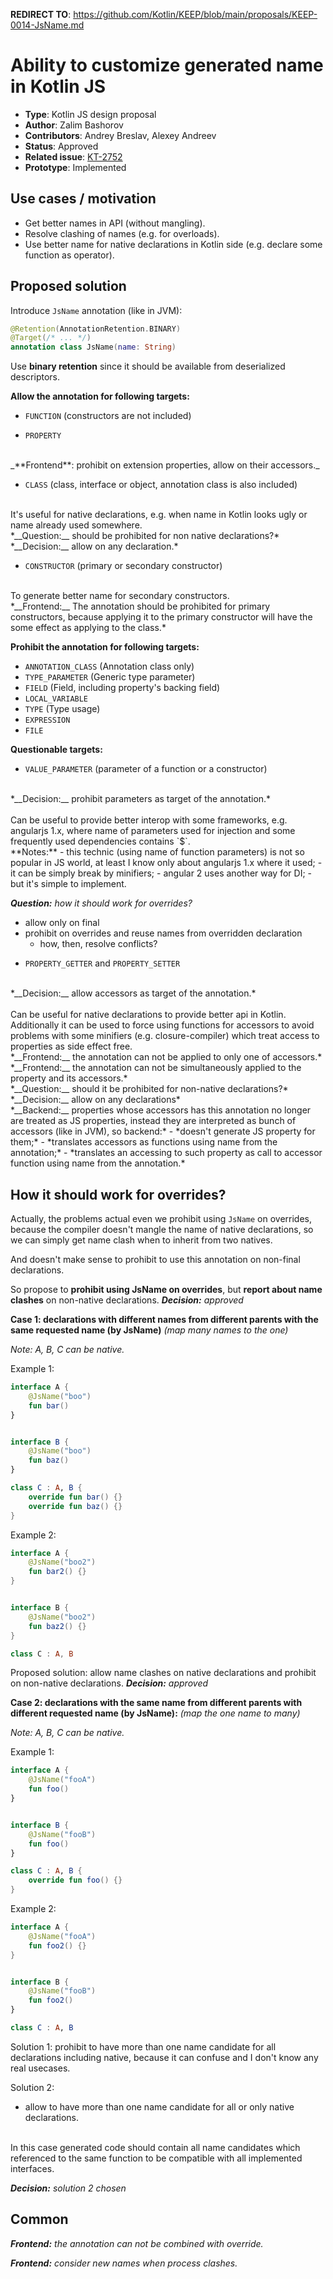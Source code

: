 **REDIRECT TO**: https://github.com/Kotlin/KEEP/blob/main/proposals/KEEP-0014-JsName.md

# Ability to customize generated name in Kotlin JS

* **Type**: Kotlin JS design proposal
* **Author**: Zalim Bashorov
* **Contributors**: Andrey Breslav, Alexey Andreev
* **Status**: Approved
* **Related issue**: [KT-2752](https://youtrack.jetbrains.com/issue/KT-2752)
* **Prototype**: Implemented


## Use cases / motivation

- Get better names in API (without mangling).
- Resolve clashing of names (e.g. for overloads).
- Use better name for native declarations in Kotlin side (e.g. declare some function as operator).

## Proposed solution

Introduce `JsName` annotation (like in JVM):

```kotlin
@Retention(AnnotationRetention.BINARY)
@Target(/* ... */)
annotation class JsName(name: String)
```

Use **binary retention** since it should be available from deserialized descriptors.

**Allow the annotation for following targets:**

+ `FUNCTION` (constructors are not included)

+ `PROPERTY`
<br/>
_**Frontend**: prohibit on extension properties, allow on their accessors._

+ `CLASS` (class, interface or object, annotation class is also included)
<br/>
It's useful for native declarations, e.g. when name in Kotlin looks ugly or name already used somewhere.
<br/>
*__Question:__ should be prohibited for non native declarations?*
<br/>
*__Decision:__ allow on any declaration.*

+ `CONSTRUCTOR` (primary or secondary constructor)
<br/>
To generate better name for secondary constructors.
<br/>
*__Frontend:__ The annotation should be prohibited for primary constructors, because applying it to the primary constructor will have the some effect as applying to the class.*


**Prohibit the annotation for following targets:**
- `ANNOTATION_CLASS` (Annotation class only)
- `TYPE_PARAMETER` (Generic type parameter)
- `FIELD` (Field, including property's backing field)
- `LOCAL_VARIABLE`
- `TYPE` (Type usage)
- `EXPRESSION`
- `FILE`

**Questionable targets:**
+ `VALUE_PARAMETER` (parameter of a function or a constructor)
<br/>
*__Decision:__ prohibit parameters as target of the annotation.*
<br/>
<br/>
Can be useful to provide better interop with some frameworks, e.g. angularjs 1.x, where name of parameters used for injection and some frequently used dependencies contains `$`.
<br/>
**Notes:**
    - this technic (using name of function parameters) is not so popular in JS world, at least I know only about angularjs 1.x where it used;
    - it can be simply break by minifiers;
    - angular 2 uses another way for DI;
    - but it's simple to implement.

*__Question:__ how it should work for overrides?*
* allow only on final
* prohibit on overrides and reuse names from overridden declaration
    * how, then, resolve conflicts?

+ `PROPERTY_GETTER` and `PROPERTY_SETTER`
<br/>
*__Decision:__ allow accessors as target of the annotation.*
<br/>
<br/>
Can be useful for native declarations to provide better api in Kotlin.
Additionally it can be used to force using functions for accessors to avoid problems with some minifiers
(e.g. closure-compiler) which treat access to properties as side effect free.
<br/>
    *__Frontend:__ the annotation can not be applied to only one of accessors.*
<br/>
    *__Frontend:__ the annotation can not be simultaneously applied to the property and its accessors.*
<br/>
    *__Question:__ should it be prohibited for non-native declarations?*
<br/>
    *__Decision:__ allow on any declarations*

<br/>
    *__Backend:__ properties whose accessors has this annotation no longer are treated as JS properties,
    instead they are interpreted as bunch of accessors (like in JVM), so backend:*
    - *doesn't generate JS property for them;*
    - *translates accessors as functions using name from the annotation;*
    - *translates an accessing to such property as call to accessor function using name from the annotation.*


## How it should work for overrides?

Actually, the problems actual even we prohibit using `JsName` on overrides,
because the compiler doesn't mangle the name of native declarations,
so we can simply get name clash when to inherit from two natives.

And doesn't make sense to prohibit to use this annotation on non-final declarations.

So propose to **prohibit using JsName on overrides**, but **report about name clashes** on non-native declarations.
_**Decision:** approved_

**Case 1: declarations with different names from different parents with the same requested name (by JsName)**
    _(map many names to the one)_


_Note: A, B, C can be native._

Example 1:
```kotlin
interface A {
    @JsName("boo")
    fun bar()
}


interface B {
    @JsName("boo")
    fun baz()
}

class C : A, B {
    override fun bar() {}
    override fun baz() {}
}
```

Example 2:
```kotlin
interface A {
    @JsName("boo2")
    fun bar2() {}
}


interface B {
    @JsName("boo2")
    fun baz2() {}
}

class C : A, B
```

Proposed solution: allow name clashes on native declarations and prohibit on non-native declarations.
_**Decision:** approved_

**Case 2: declarations with the same name from different parents with different requested name (by JsName):**
    _(map the one name to many)_

_Note: A, B, C can be native._

Example 1:
```kotlin
interface A {
    @JsName("fooA")
    fun foo()
}


interface B {
    @JsName("fooB")
    fun foo()
}

class C : A, B {
    override fun foo() {}
}
```

Example 2:
```kotlin
interface A {
    @JsName("fooA")
    fun foo2() {}
}


interface B {
    @JsName("fooB")
    fun foo2()
}

class C : A, B
```

Solution 1: prohibit to have more than one name candidate for all declarations including native,
because it can confuse and I don't know any real usecases.

Solution 2:
* allow to have more than one name candidate for all or only native declarations.
<br/>
In this case generated code should contain all name candidates which referenced to the same function to be compatible with all implemented interfaces.

_**Decision:** solution 2 chosen_

## Common

*__Frontend:__ the annotation can not be combined with override.*

*__Frontend:__ consider new names when process clashes.*
